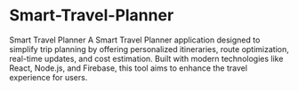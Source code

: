 # Smart-Travel-Planner
Smart Travel Planner A Smart Travel Planner application designed to simplify trip planning by offering personalized itineraries, route optimization, real-time updates, and cost estimation. Built with modern technologies like React, Node.js, and Firebase, this tool aims to enhance the travel experience for users.

